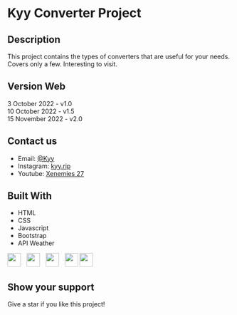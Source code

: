 # Kyy Converter Project

## Description

This project contains the types of converters that are useful for your needs. Covers only a few. Interesting to visit.

## Version Web

3 October 2022 - v1.0 
</br>
10 October 2022 - v1.5
</br>
15 November 2022 - v2.0

## Contact us

* Email: [@Kyy](xenemies.27@gmail.com)
* Instagram: [kyy.rip](https://instagram.com/kyy.rip?igshid=YmMyMTA2M2Y=)
* Youtube: [Xenemies 27](https://www.youtube.com/channel/UCNtVKQZIVFwFn0sfZfQCgbg)

## Built With

- HTML
- CSS
- Javascript
- Bootstrap
- API Weather

<img align="left" width="30px" src="https://cdn.icon-icons.com/icons2/1298/PNG/512/2333390-html-html5-internet-website_85590.png" style="padding-right:10px;" />
<img align="left" alt="" width="30px" src="https://cdn.icon-icons.com/icons2/512/PNG/512/css3-02_icon-icons.com_50917.png" style="padding-right:10px;" />
<img align="left" alt="" width="30px" src="https://cdn.icon-icons.com/icons2/2566/PNG/512/javascript_icon_153511.png" style="padding-right:10px;" />
<img align="left" alt="" width="30px" src="https://cdn.icon-icons.com/icons2/3206/PNG/512/bootstrap_icon_195906.png" style="padding-right:0px;" />
<img align="left" alt="" width="30px" src="https://www.svgrepo.com/show/147094/api.svg" style="padding-right:0px;" />

</br>
</br>

## Show your support

Give a star if you like this project!
